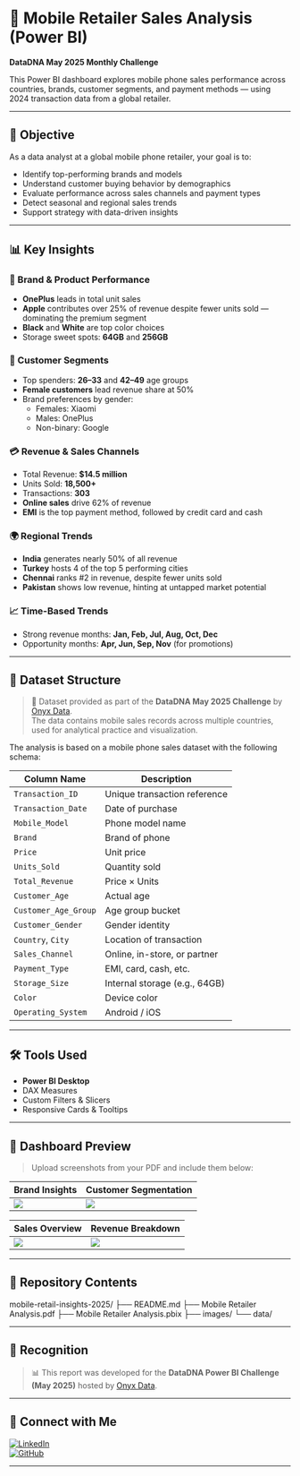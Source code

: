 # 📱 Mobile Retailer Sales Analysis (Power BI)  
**DataDNA May 2025 Monthly Challenge**

This Power BI dashboard explores mobile phone sales performance across countries, brands, customer segments, and payment methods — using 2024 transaction data from a global retailer.

---

## 🎯 Objective

As a data analyst at a global mobile phone retailer, your goal is to:

- Identify top-performing brands and models
- Understand customer buying behavior by demographics
- Evaluate performance across sales channels and payment types
- Detect seasonal and regional sales trends
- Support strategy with data-driven insights

---

## 📊 Key Insights

### 📱 Brand & Product Performance
- **OnePlus** leads in total unit sales  
- **Apple** contributes over 25% of revenue despite fewer units sold — dominating the premium segment  
- **Black** and **White** are top color choices  
- Storage sweet spots: **64GB** and **256GB**

### 👥 Customer Segments
- Top spenders: **26–33** and **42–49** age groups  
- **Female customers** lead revenue share at 50%  
- Brand preferences by gender:
  - Females: Xiaomi  
  - Males: OnePlus  
  - Non-binary: Google  

### 💳 Revenue & Sales Channels
- Total Revenue: **$14.5 million**  
- Units Sold: **18,500+**  
- Transactions: **303**  
- **Online sales** drive 62% of revenue  
- **EMI** is the top payment method, followed by credit card and cash  

### 🌍 Regional Trends
- **India** generates nearly 50% of all revenue  
- **Turkey** hosts 4 of the top 5 performing cities  
- **Chennai** ranks #2 in revenue, despite fewer units sold  
- **Pakistan** shows low revenue, hinting at untapped market potential  

### 📈 Time-Based Trends
- Strong revenue months: **Jan, Feb, Jul, Aug, Oct, Dec**  
- Opportunity months: **Apr, Jun, Sep, Nov** (for promotions)

---

## 📁 Dataset Structure

> 📁 Dataset provided as part of the **DataDNA May 2025 Challenge** by [Onyx Data](https://www.onyxdata.co.uk/datadna).  
> The data contains mobile sales records across multiple countries, used for analytical practice and visualization.


The analysis is based on a mobile phone sales dataset with the following schema:

| Column Name         | Description |
|---------------------|-------------|
| `Transaction_ID`     | Unique transaction reference |
| `Transaction_Date`   | Date of purchase |
| `Mobile_Model`       | Phone model name |
| `Brand`              | Brand of phone |
| `Price`              | Unit price |
| `Units_Sold`         | Quantity sold |
| `Total_Revenue`      | Price × Units |
| `Customer_Age`       | Actual age |
| `Customer_Age_Group` | Age group bucket |
| `Customer_Gender`    | Gender identity |
| `Country`, `City`    | Location of transaction |
| `Sales_Channel`      | Online, in-store, or partner |
| `Payment_Type`       | EMI, card, cash, etc. |
| `Storage_Size`       | Internal storage (e.g., 64GB) |
| `Color`              | Device color |
| `Operating_System`   | Android / iOS |

---

## 🛠 Tools Used

- **Power BI Desktop**
- DAX Measures
- Custom Filters & Slicers
- Responsive Cards & Tooltips

---

## 📸 Dashboard Preview

> Upload screenshots from your PDF and include them below:

| Brand Insights | Customer Segmentation |
|----------------|------------------------|
| ![](images/brand-insight.jpeg) | ![](images/customer-segmentation.jpeg) |

| Sales Overview | Revenue Breakdown |
|--------------------|----------------|
| ![](images/sales-overview.jpeg) | ![](images/revenue-breakdown.jpeg) |

---

## 📂 Repository Contents
mobile-retail-insights-2025/
├── README.md
├── Mobile Retailer Analysis.pdf
├── Mobile Retailer Analysis.pbix 
├── images/
└── data/


---

## 🏅 Recognition

> 📊 This report was developed for the **DataDNA Power BI Challenge (May 2025)** hosted by [Onyx Data](https://www.onyxdata.co.uk/datadna).

---

## 🔗 Connect with Me

[![LinkedIn](https://img.shields.io/badge/LinkedIn-blue?style=flat&logo=linkedin&logoColor=white)](https://www.linkedin.com/in/v1shwa-pr1ya/)  
[![GitHub](https://img.shields.io/badge/GitHub-181717?style=flat&logo=github&logoColor=white)](https://github.com/vR8ya)

---

